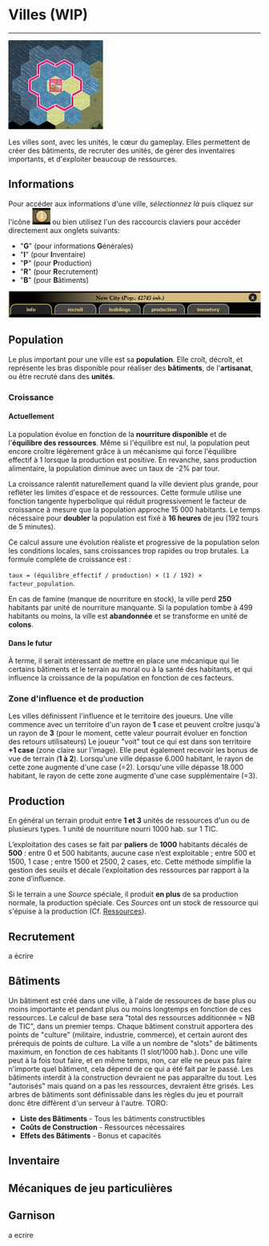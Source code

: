 # Villes (WIP)
___
![Ville.png](media/Ville.png)

Les villes sont, avec les unités, le cœur du gameplay. Elles permettent de créer des bâtiments, de recruter des unités, de gérer des inventaires importants, et d'exploiter beaucoup de ressources.
## Informations
Pour accéder aux informations d'une ville, _sélectionnez là_ puis cliquez sur l'icône ![infoicone.png](media/infoicone.png) ou bien utilisez l'un des raccourcis claviers pour accéder directement aux onglets suivants:
 - "**G**" (pour informations **G**énérales)
 - "**I**" (pour **I**nventaire)
 - "**P**" (pour **P**roduction)
 - "**R**" (pour **R**ecrutement)
 - "**B**" (pour **B**âtiments)

![citytab](media/citytab.png)

## Population
Le plus important pour une ville est sa **population**. Elle croît, décroît, et représente les bras disponible pour réaliser des **bâtiments**, de l'**artisanat**, ou être recruté dans des **unités**.
### Croissance
#### Actuellement
La population évolue en fonction de la **nourriture disponible** et de l'**équilibre des ressources**. Même si l'équilibre est nul, la population peut encore croître légèrement grâce à un mécanisme qui force l'équilibre effectif à 1 lorsque la production est positive. En revanche, sans production alimentaire, la population diminue avec un taux de -2% par tour.

La croissance ralentit naturellement quand la ville devient plus grande, pour refléter les limites d'espace et de ressources. Cette formule utilise une fonction tangente hyperbolique qui réduit progressivement le facteur de croissance à mesure que la population approche 15 000 habitants. Le temps nécessaire pour **doubler** la population est fixé à **16 heures** de jeu (192 tours de 5 minutes).

Ce calcul assure une évolution réaliste et progressive de la population selon les conditions locales, sans croissances trop rapides ou trop brutales. La formule complète de croissance est :

`taux = (équilibre_effectif / production) × (1 / 192) × facteur_population`.

En cas de famine (manque de nourriture en stock), la ville perd **250** habitants par unité de nourriture manquante. Si la population tombe à 499 habitants ou moins, la ville est **abandonnée** et se transforme en unité de **colons**.

#### Dans le futur
À terme, il serait intéressant de mettre en place une mécanique qui lie certains bâtiments et le terrain au moral ou à la santé des habitants, et qui influence la croissance de la population en fonction de ces facteurs.

### Zone d'influence et de production
Les villes définissent l'influence et le territoire des joueurs. Une ville commence avec un territoire d'un rayon de **1** case et peuvent croître jusqu'à un rayon de **3** (pour le moment, cette valeur pourrait évoluer en fonction des retours utilisateurs)
Le joueur "voit" tout ce qui est dans son territoire **+1 case** (zone claire sur l'image). Elle peut également recevoir les bonus de vue de terrain (**1 à 2**).
Lorsqu'une ville dépasse 6.000 habitant, le rayon de cette zone augmente d'une case (=2).
Lorsqu'une ville dépasse 18.000 habitant, le rayon de cette zone augmente d'une case supplémentaire (=3).
## Production
En général un terrain produit entre **1 et 3** unités de ressources d'un ou de plusieurs types. 
1 unité de nourriture nourri 1000 hab. sur 1 TIC.

L’exploitation des cases se fait par **paliers** de **1000** habitants décalés de **500** : entre 0 et 500 habitants, aucune case n’est exploitable ; entre 500 et 1500, 1 case ; entre 1500 et 2500, 2 cases, etc.   Cette méthode simplifie la gestion des seuils et décale l’exploitation des ressources par rapport à la zone d’influence.

Si le terrain a une _Source_ spéciale, il produit **en plus** de sa production normale, la production spéciale. Ces _Sources_ ont un stock de ressource qui s'épuise à la production (Cf. [Ressources](Ressources.md)). 
## Recrutement
a écrire
## Bâtiments
Un bâtiment est créé dans une ville, à l'aide de ressources de base plus ou moins importante et pendant plus ou moins longtemps en fonction de ces ressources. 
Le calcul de base sera "total des ressources additionnée = NB de TIC", dans un premier temps.
Chaque bâtiment construit apportera des points de "culture" (militaire, industrie, commerce), et certain auront des prérequis de points de culture.
La ville a un nombre de "slots" de bâtiments maximum, en fonction de ces habitants (1 slot/1000 hab.).
Donc une ville peut à la fois tout faire, et en même temps, non, car elle ne peux pas faire n'importe quel bâtiment, cela dépend de ce qui a été fait par le passé.
Les bâtiments interdit à la construction devraient ne pas apparaître du tout. Les "autorisés" mais quand on a pas les ressources, devraient être grisés.
Les arbres de bâtiments sont définissable dans les règles du jeu et pourrait donc être différent d'un serveur à l'autre. 
TORO:
- **Liste des Bâtiments** - Tous les bâtiments constructibles
- **Coûts de Construction** - Ressources nécessaires
- **Effets des Bâtiments** - Bonus et capacités

## Inventaire
## Mécaniques de jeu particulières

## Garnison
a ecrire




